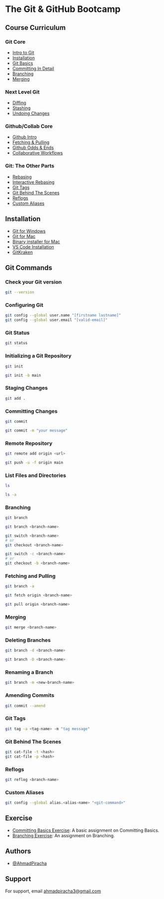 # The Git & GitHub Bootcamp

## Course Curriculum

### Git Core

- [Intro to Git](#intro-to-git)
- [Installation](#installation)
- [Git Basics](#git-basics)
- [Committing In Detail](#committing-in-detail)
- [Branching](#branching)
- [Merging](#merging)

### Next Level Git

- [Diffing](#diffing)
- [Stashing](#stashing)
- [Undoing Changes](#undoing-changes)

### Github/Collab Core

- [Github Intro](#github-intro)
- [Fetching & Pulling](#fetching-and-pulling)
- [Github Odds & Ends](#github-odds-and-ends)
- [Collaborative Workflows](#collaborative-workflows)

### Git: The Other Parts

- [Rebasing](#rebasing)
- [Interactive Rebasing](#interactive-rebasing)
- [Git Tags](#git-tags)
- [Git Behind The Scenes](#git-behind-the-scenes)
- [Reflogs](#reflogs)
- [Custom Aliases](#custom-aliases)

## Installation

- [Git for Windows](https://git-scm.com/download/win)
- [Git for Mac](https://git-scm.com/download/mac)
- [Binary installer for Mac](https://sourceforge.net/projects/git-osx-installer/)
- [VS Code Installation](https://code.visualstudio.com/download)
- [GitKraken](https://www.gitkraken.com/)

## Git Commands

### Check your Git version

```bash
git --version
```

### Configuring Git

```bash
git config --global user.name "[firstname lastname]"
git config --global user.email "[valid-email]"
```

### Git Status

```bash
git status
```

### Initializing a Git Repository

```bash
git init
```

```bash
git init -b main
```

### Staging Changes

```bash
git add .
```

### Committing Changes

```bash
git commit
```

```bash
git commit -m "your message"
```

### Remote Repository

```bash
git remote add origin <url>
```

```bash
git push -u -f origin main
```

### List Files and Directories

```bash
ls
```

```bash
ls -a
```

### Branching

```bash
git branch
```

```bash
git branch <branch-name>
```

```bash
git switch <branch-name>
# or
git checkout <branch-name>
```

```bash
git switch -c <branch-name>
# or
git checkout -b <branch-name>
```

### Fetching and Pulling

```bash
git branch -a
```

```bash
git fetch origin <branch-name>
```

```bash
git pull origin <branch-name>
```

### Merging

```bash
git merge <branch-name>
```

### Deleting Branches

```bash
git branch -d <branch-name>
```

```bash
git branch -D <branch-name>
```

### Renaming a Branch

```bash
git branch -m <new-branch-name>
```

### Amending Commits

```bash
git commit --amend
```

### Git Tags

```bash
git tag -a <tag-name> -m "tag message"
```

### Git Behind The Scenes

```bash
git cat-file -t <hash>
git cat-file -p <hash>
```

### Reflogs

```bash
git reflog <branch-name>
```

### Custom Aliases

```bash
git config --global alias.<alias-name> "<git-command>"
```

## Exercise

- [Committing Basics Exercise](https://plum-poppy-0ea.notion.site/Committing-Basics-Exercise-3dc1ef1873ce45e68cedd2265710d7d8/): A basic assignment on Committing Basics.
- [Branching Exercise](https://plum-poppy-0ea.notion.site/Branching-Exercise-b5460c881d56400cb046357d9a430bf8): An assignment on Branching.

## Authors

- [@AhmadPiracha](https://www.github.com/AhmadPiracha)

## Support

For support, email ahmadpiracha3@gmail.com